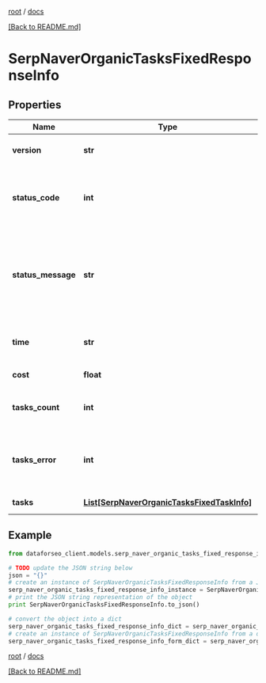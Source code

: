 [root](./../ "root") / [docs](./ "docs")

[[Back to README.md]](./../README.md "[Back to README.md]")

# SerpNaverOrganicTasksFixedResponseInfo

## Properties

Name | Type | Description | Notes
------------ | ------------- | ------------- | -------------
**version** | **str** | the current version of the API | [optional]
**status_code** | **int** | general status code you can find the full list of the response codes here | [optional]
**status_message** | **str** | general informational message you can find the full list of general informational messages here | [optional]
**time** | **str** | total execution time, seconds | [optional]
**cost** | **float** | total tasks cost, USD | [optional]
**tasks_count** | **int** | the number of tasks in the tasks array | [optional]
**tasks_error** | **int** | the number of tasks in the tasks array returned with an error | [optional]
**tasks** | [**List[SerpNaverOrganicTasksFixedTaskInfo]**](SerpNaverOrganicTasksFixedTaskInfo.md) | array of tasks | [optional]

## Example

```python
from dataforseo_client.models.serp_naver_organic_tasks_fixed_response_info import SerpNaverOrganicTasksFixedResponseInfo

# TODO update the JSON string below
json = "{}"
# create an instance of SerpNaverOrganicTasksFixedResponseInfo from a JSON string
serp_naver_organic_tasks_fixed_response_info_instance = SerpNaverOrganicTasksFixedResponseInfo.from_json(json)
# print the JSON string representation of the object
print SerpNaverOrganicTasksFixedResponseInfo.to_json()

# convert the object into a dict
serp_naver_organic_tasks_fixed_response_info_dict = serp_naver_organic_tasks_fixed_response_info_instance.to_dict()
# create an instance of SerpNaverOrganicTasksFixedResponseInfo from a dict
serp_naver_organic_tasks_fixed_response_info_form_dict = serp_naver_organic_tasks_fixed_response_info.from_dict(serp_naver_organic_tasks_fixed_response_info_dict)
```

  

[root](./../ "root") / [docs](./ "docs")

[[Back to README.md]](./../README.md "[Back to README.md]")